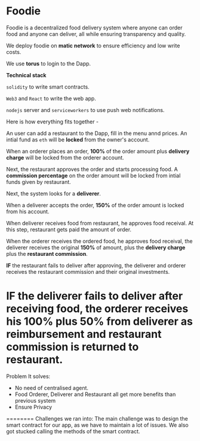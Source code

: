 # Foodie

Foodie is a decentralized food delivery system where anyone can order food and anyone can deliver, all while ensuring transparency and quality.

We deploy foodie on **matic network** to ensure efficiency and low write costs.

We use **torus** to login to the Dapp.

**Technical stack**

```solidity``` to write smart contracts.

```Web3``` and ```React``` to write the web app.

```nodejs``` server and ```serviceworkers``` to use push web notifications.

Here is how everything fits together - 

An user can add a restaurant to the Dapp, fill in the menu annd prices.
An intial fund as ```eth``` will be **locked** from the owner's account.

When an orderer places an order, **100%** of the order amount plus **delivery charge** will be locked from the orderer account.

Next, the restaurant approves the order and starts processing food. A **commission percentage** on the order amount will be locked from intial funds given by restaurant.

Next, the system looks for a **deliverer**.

When a deliverer accepts the order, **150%** of the order amount is locked from his account.

When deliverer receives food from restaurant, he approves food receival. At this step, restaurant gets paid the amount of order.

When the orderer receives the ordered food, he approves food receival, the deliverer receives the original **150%** of amount, plus the **delivery charge** plus the **restaurant commission**.

**IF** the restaurant fails to deliver after approving, the deliverer and orderer receives the restaurant commission and their original investments. 

**IF** the deliverer fails to deliver after receiving food, the orderer receives his **100%** plus **50%** from deliverer as reimbursement and **restaurant commission** is returned to restaurant.
========
Problem It solves:
* No need of centralised agent.
* Food Orderer, Deliverer and Restaurant all get more benefits than previous system
* Ensure Privacy 

========
Challenges we ran into:
The main challenge was to design the smart contract for our app, as we have to maintain a lot of issues. We also got stucked calling the methods of the smart contract.

